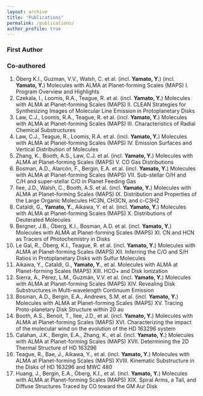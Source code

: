 ```yaml
---
layout: archive
title: "Publications"
permalink: /publications/
author_profile: true
---
```


### First Author


### Co-authored
1. Öberg K.I., Guzman, V.V., Walsh, C. et al. (incl. **Yamato, Y.**) (incl. **Yamato, Y.**) Molecules with ALMA at Planet-forming Scales (MAPS) I. Program Overview and Highlights
2. Czekala, I., Loomis, R.A., Teague, R. et al. (incl. **Yamato, Y.**) Molecules with ALMA at Planet-forming Scales (MAPS) II. CLEAN Strategies for Synthesizing Images of Molecular Line Emission in Protoplanetary Disks
3. Law, C.J., Loomis, R.A., Teague, R. et al. (incl. **Yamato, Y.**) Molecules with ALMA at Planet-forming Scales (MAPS) III. Characteristics of Radial Chemical Substructures
4. Law, C.J., Teague, R., Loomis, R.A. et al. (incl. **Yamato, Y.**) Molecules with ALMA at Planet-forming Scales (MAPS) IV. Emission Surfaces and Vertical Distribution of Molecules
5. Zhang, K., Booth, A.S., Law, C.J. et al. (incl. **Yamato, Y.**) Molecules with ALMA at Planet-forming Scales (MAPS) V. CO Gas Distributions
6. Bosman, A.D., Alarcón, F., Bergin, E.A. et al. (incl. **Yamato, Y.**) Molecules with ALMA at Planet-forming Scales (MAPS) VII. Sub-stellar O/H and C/H and super-stellar C/O in Planet Feeding Gas
7. Ilee, J.D., Walsh, C., Booth, A.S. et al. (incl. **Yamato, Y.**) Molecules with ALMA at Planet-forming Scales (MAPS) IX. Distribution and Properties of the Large Organic Molecules HC3N, CH3CN, and c-C3H2
8.  Cataldi, G., **Yamato, Y.**, Aikawa, Y. et al. (incl. **Yamato, Y.**) Molecules with ALMA at Planet-forming Scales (MAPS) X. Distributions of Deuterated Molecules
9.  Bergner, J.B., Öberg, K.I., Bosman, A.D. et al. (incl. **Yamato, Y.**) Molecules with ALMA at Planet-forming Scales (MAPS) XI. CN and HCN as Tracers of Photochemistry in Disks
10. Le Gal, R., Öberg, K.I., Teague, R. et al. (incl. **Yamato, Y.**) Molecules with ALMA at Planet-forming Scales (MAPS) XII. Inferring the C/O and S/H Ratios in Protoplanetary Disks with Sulfur Molecules
11. Aikawa, Y., Cataldi, G., **Yamato, Y.**, et al. Molecules with ALMA at Planet-forming Scales (MAPS) XIII. HCO+ and Disk Ionization
12. Sierra, A., Pérez, L.M., Guzmán, V.V. et al. (incl. **Yamato, Y.**) Molecules with ALMA at Planet-forming Scales (MAPS) XIV. Revealing Disk Substructures in Multi-wavelength Continuum Emission
13. Bosman, A.D., Bergin, E.A., Andrews, S.M. et al. (incl. **Yamato, Y.**) Molecules with ALMA at Planet-forming Scales (MAPS) XV. Tracing Proto-planetary Disk Structure within 20 au
14. Booth, A.S., Benoit, T., Ilee, J.D., et al. (incl. **Yamato, Y.**) Molecules with ALMA at Planet-forming Scales (MAPS) XVI. Characterizing the impact of the molecular wind on the evolution of the HD 163296 system
15. Calahan, J.K., Bergin, E.A., Zhang, K., et al. (incl. **Yamato, Y.**) Molecules with ALMA at Planet-forming Scales (MAPS) XVII. Determining the 2D Thermal Structure of HD 163296
16. Teague, R., Bae, J., Aikawa, Y., et al. (incl. **Yamato, Y.**) Molecules with ALMA at Planet-forming Scales (MAPS) XVIII. Kinematic Substructure in the Disks of HD 163296 and MWC 480
17. Huang, J., Bergin, E.A., Öberg, K.I., et al. (incl. **Yamato, Y.**) Molecules with ALMA at Planet-forming Scales (MAPS) XIX. Spiral Arms, a Tail, and Diffuse Structures Traced by CO toward the GM Aur Disk


<!-- {% if author.googlescholar %}
  You can also find my articles on <u><a href="{{author.googlescholar}}">my Google Scholar profile</a>.</u>
{% endif %}

{% include base_path %}

{% for post in site.publications reversed %}
  {% include archive-single.html %}
{% endfor %} -->
